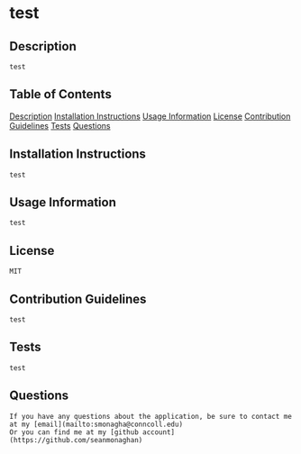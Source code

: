 # test

## Description
    
    test
    
## Table of Contents
    
[Description](#description)
[Installation Instructions](#installation-instructions)
[Usage Information](#usage-information)
[License](#license)
[Contribution Guidelines](#contribution-guidelines)
[Tests](#tests)
[Questions](#questions)
    
## Installation Instructions

    test
    
## Usage Information

    test
    
## License

    MIT
    
## Contribution Guidelines

    test
    
## Tests

    test
    
## Questions
    If you have any questions about the application, be sure to contact me at my [email](mailto:smonagha@conncoll.edu)
    Or you can find me at my [github account](https://github.com/seanmonaghan) 
